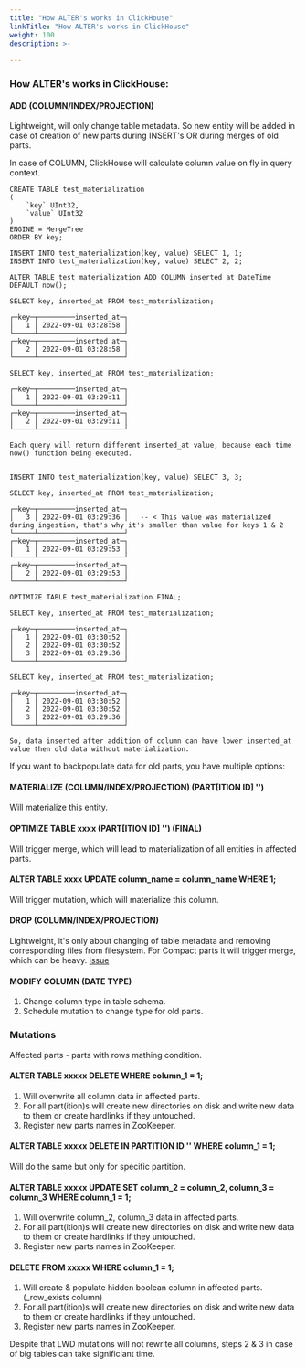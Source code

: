 ```yaml
---
title: "How ALTER's works in ClickHouse"
linkTitle: "How ALTER's works in ClickHouse"
weight: 100
description: >-
     
---
```


### How ALTER's works in ClickHouse:

#### ADD (COLUMN/INDEX/PROJECTION)

Lightweight, will only change table metadata.
So new entity will be added in case of creation of new parts during INSERT's OR during merges of old parts.

In case of COLUMN, ClickHouse will calculate column value on fly in query context.



```
CREATE TABLE test_materialization
(
    `key` UInt32,
    `value` UInt32
)
ENGINE = MergeTree
ORDER BY key;

INSERT INTO test_materialization(key, value) SELECT 1, 1;
INSERT INTO test_materialization(key, value) SELECT 2, 2;

ALTER TABLE test_materialization ADD COLUMN inserted_at DateTime DEFAULT now();

SELECT key, inserted_at FROM test_materialization;

┌─key─┬─────────inserted_at─┐
│   1 │ 2022-09-01 03:28:58 │
└─────┴─────────────────────┘
┌─key─┬─────────inserted_at─┐
│   2 │ 2022-09-01 03:28:58 │
└─────┴─────────────────────┘

SELECT key, inserted_at FROM test_materialization;

┌─key─┬─────────inserted_at─┐
│   1 │ 2022-09-01 03:29:11 │
└─────┴─────────────────────┘
┌─key─┬─────────inserted_at─┐
│   2 │ 2022-09-01 03:29:11 │
└─────┴─────────────────────┘

Each query will return different inserted_at value, because each time now() function being executed. 


INSERT INTO test_materialization(key, value) SELECT 3, 3;

SELECT key, inserted_at FROM test_materialization;

┌─key─┬─────────inserted_at─┐
│   3 │ 2022-09-01 03:29:36 │   -- < This value was materialized during ingestion, that's why it's smaller than value for keys 1 & 2
└─────┴─────────────────────┘
┌─key─┬─────────inserted_at─┐
│   1 │ 2022-09-01 03:29:53 │
└─────┴─────────────────────┘
┌─key─┬─────────inserted_at─┐
│   2 │ 2022-09-01 03:29:53 │
└─────┴─────────────────────┘

OPTIMIZE TABLE test_materialization FINAL;

SELECT key, inserted_at FROM test_materialization;

┌─key─┬─────────inserted_at─┐
│   1 │ 2022-09-01 03:30:52 │
│   2 │ 2022-09-01 03:30:52 │
│   3 │ 2022-09-01 03:29:36 │
└─────┴─────────────────────┘

SELECT key, inserted_at FROM test_materialization;

┌─key─┬─────────inserted_at─┐
│   1 │ 2022-09-01 03:30:52 │
│   2 │ 2022-09-01 03:30:52 │
│   3 │ 2022-09-01 03:29:36 │
└─────┴─────────────────────┘

So, data inserted after addition of column can have lower inserted_at value then old data without materialization.

```



If you want to backpopulate data for old parts, you have multiple options:

#### MATERIALIZE (COLUMN/INDEX/PROJECTION) (PART[ITION ID] '')

Will materialize this entity.

#### OPTIMIZE TABLE xxxx (PART[ITION ID] '') (FINAL)

Will trigger merge, which will lead to materialization of all entities in affected parts.

#### ALTER TABLE xxxx UPDATE column_name = column_name WHERE 1;

Will trigger mutation, which will materialize this column.

#### DROP (COLUMN/INDEX/PROJECTION)

Lightweight, it's only about changing of table metadata and removing corresponding files from filesystem.
For Compact parts it will trigger merge, which can be heavy. [issue](https://github.com/ClickHouse/ClickHouse/issues/27502) 


#### MODIFY COLUMN (DATE TYPE) 

1. Change column type in table schema.
2. Schedule mutation to change type for old parts.


### Mutations

Affected parts - parts with rows mathing condition. 

#### ALTER TABLE xxxxx DELETE WHERE column_1 = 1;

1. Will overwrite all column data in affected parts.
2. For all part(ition)s will create new directories on disk and write new data to them or create hardlinks if they untouched.
3. Register new parts names in ZooKeeper.
   
#### ALTER TABLE xxxxx DELETE IN PARTITION ID '' WHERE column_1 = 1;

Will do the same but only for specific partition.

#### ALTER TABLE xxxxx UPDATE SET column_2 = column_2, column_3 = column_3 WHERE column_1 = 1;

1. Will overwrite column_2, column_3 data in affected parts.
2. For all part(ition)s will create new directories on disk and write new data to them or create hardlinks if they untouched.
3. Register new parts names in ZooKeeper.

#### DELETE FROM xxxxx WHERE column_1 = 1;

1. Will create & populate hidden boolean column in affected parts. (_row_exists column)
2. For all part(ition)s will create new directories on disk and write new data to them or create hardlinks if they untouched.
3. Register new parts names in ZooKeeper.

Despite that LWD mutations will not rewrite all columns, steps 2 & 3 in case of big tables can take significiant time. 

